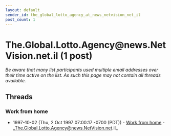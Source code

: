 ```yaml
---
layout: default
sender_id: the_global_lotto_agency_at_news_netvision_net_il
post_count: 1
---
```


# The.Global.Lotto.Agency<span>@</span>news.NetVision.net.il (1 post)

_Be aware that many list participants used multiple email addresses over their time active on the list. As such this page may not contain all threads available._

## Threads

### Work from home
+ 1997-10-02 (Thu, 2 Oct 1997 07:00:17 -0700 (PDT)) - [Work from home](/archive/1997/10/913e43fe39cec11a76d8d02ba1c8a1d744356184bdb0a88d94f3b60a41cd9eb8) - _The.Global.Lotto.Agency@news.NetVision.net.il_

